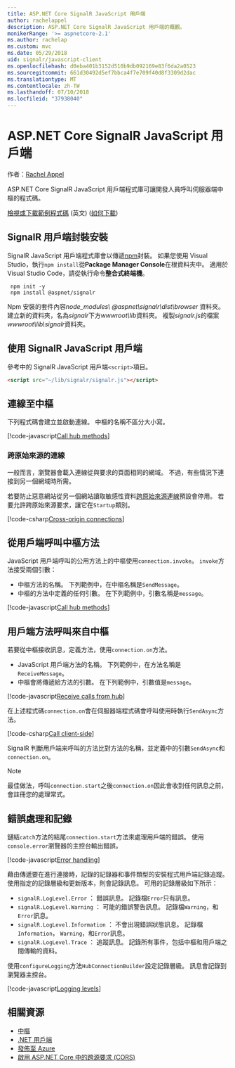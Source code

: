 ```yaml
---
title: ASP.NET Core SignalR JavaScript 用戶端
author: rachelappel
description: ASP.NET Core SignalR JavaScript 用戶端的概觀。
monikerRange: '>= aspnetcore-2.1'
ms.author: rachelap
ms.custom: mvc
ms.date: 05/29/2018
uid: signalr/javascript-client
ms.openlocfilehash: d0eba401b3152d510b9db092169e83f6da2a0523
ms.sourcegitcommit: 661d30492d5ef7bbca4f7e709f40d8f3309d2dac
ms.translationtype: MT
ms.contentlocale: zh-TW
ms.lasthandoff: 07/10/2018
ms.locfileid: "37938040"
---
```

# <a name="aspnet-core-signalr-javascript-client"></a>ASP.NET Core SignalR JavaScript 用戶端

作者：[Rachel Appel](http://twitter.com/rachelappel)

ASP.NET Core SignalR JavaScript 用戶端程式庫可讓開發人員呼叫伺服器端中樞的程式碼。

[檢視或下載範例程式碼](https://github.com/aspnet/Docs/tree/live/aspnetcore/signalr/javascript-client/sample) \(英文\) ([如何下載](xref:tutorials/index#how-to-download-a-sample))

## <a name="install-the-signalr-client-package"></a>SignalR 用戶端封裝安裝

SignalR JavaScript 用戶端程式庫會以傳遞[npm](https://www.npmjs.com/)封裝。 如果您使用 Visual Studio，執行`npm install`從**Package Manager Console**在根資料夾中。 適用於 Visual Studio Code，請從執行命令**整合式終端機**。

  ```console
   npm init -y
   npm install @aspnet/signalr
  ```

Npm 安裝的套件內容*node_modules\\ @aspnet\signalr\dist\browser* 資料夾。 建立新的資料夾，名為*signalr*下方*wwwroot\\lib*資料夾。 複製*signalr.js*的檔案*wwwroot\lib\signalr*資料夾。

## <a name="use-the-signalr-javascript-client"></a>使用 SignalR JavaScript 用戶端

參考中的 SignalR JavaScript 用戶端`<script>`項目。

```html
<script src="~/lib/signalr/signalr.js"></script>
```

## <a name="connect-to-a-hub"></a>連線至中樞

下列程式碼會建立並啟動連線。 中樞的名稱不區分大小寫。

[!code-javascript[Call hub methods](javascript-client/sample/wwwroot/js/chat.js?range=9-12,28)]

### <a name="cross-origin-connections"></a>跨原始來源的連線

一般而言，瀏覽器會載入連線從與要求的頁面相同的網域。 不過，有些情況下連接到另一個網域時所需。

若要防止惡意網站從另一個網站讀取敏感性資料[跨原始來源連線](xref:security/cors)預設會停用。 若要允許跨原始來源要求，讓它在`Startup`類別。

[!code-csharp[Cross-origin connections](javascript-client/sample/Startup.cs?highlight=29-35,56)]

## <a name="call-hub-methods-from-client"></a>從用戶端呼叫中樞方法

JavaScript 用戶端呼叫的公用方法上的中樞使用`connection.invoke`。 `invoke`方法接受兩個引數：

* 中樞方法的名稱。 下列範例中，在中樞名稱是`SendMessage`。
* 中樞的方法中定義的任何引數。 在下列範例中，引數名稱是`message`。

[!code-javascript[Call hub methods](javascript-client/sample/wwwroot/js/chat.js?range=24)]

## <a name="call-client-methods-from-hub"></a>用戶端方法呼叫來自中樞

若要從中樞接收訊息，定義方法，使用`connection.on`方法。

* JavaScript 用戶端方法的名稱。 下列範例中，在方法名稱是`ReceiveMessage`。
* 中樞會將傳遞給方法的引數。 在下列範例中，引數值是`message`。

[!code-javascript[Receive calls from hub](javascript-client/sample/wwwroot/js/chat.js?range=14-19)]

在上述程式碼`connection.on`會在伺服器端程式碼會呼叫使用時執行`SendAsync`方法。

[!code-csharp[Call client-side](javascript-client/sample/hubs/chathub.cs?range=8-11)]

SignalR 判斷用戶端来呼叫的方法比對方法的名稱，並定義中的引數`SendAsync`和`connection.on`。

> [!NOTE]
> 最佳做法，呼叫`connection.start`之後`connection.on`因此會收到任何訊息之前，會註冊您的處理常式。

## <a name="error-handling-and-logging"></a>錯誤處理和記錄

鏈結`catch`方法的結尾`connection.start`方法來處理用戶端的錯誤。 使用`console.error`瀏覽器的主控台輸出錯誤。

[!code-javascript[Error handling](javascript-client/sample/wwwroot/js/chat.js?range=28)]

藉由傳遞要在進行連接時，記錄的記錄器和事件類型的安裝程式用戶端記錄追蹤。 使用指定的記錄層級和更新版本，則會記錄訊息。 可用的記錄層級如下所示：

* `signalR.LogLevel.Error` ： 錯誤訊息。 記錄檔`Error`只有訊息。
* `signalR.LogLevel.Warning` ： 可能的錯誤警告訊息。 記錄檔`Warning`，和`Error`訊息。
* `signalR.LogLevel.Information` ： 不會出現錯誤狀態訊息。 記錄檔`Information`， `Warning`，和`Error`訊息。
* `signalR.LogLevel.Trace` ： 追蹤訊息。 記錄所有事件，包括中樞和用戶端之間傳輸的資料。

使用`configureLogging`方法`HubConnectionBuilder`設定記錄層級。 訊息會記錄到瀏覽器主控台。

[!code-javascript[Logging levels](javascript-client/sample/wwwroot/js/chat.js?range=9-12)]

## <a name="related-resources"></a>相關資源

* [中樞](xref:signalr/hubs)
* [.NET 用戶端](xref:signalr/dotnet-client)
* [發佈至 Azure](xref:signalr/publish-to-azure-web-app)
* [啟用 ASP.NET Core 中的跨源要求 (CORS)](xref:security/cors)
